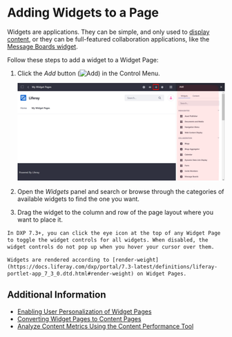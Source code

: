 # Adding Widgets to a Page

Widgets are applications. They can be simple, and only used to [display content](../../displaying_content.md), or they can be full-featured collaboration applications, like the [Message Boards widget](../../../collaboration-and-social/message-boards/user-guide/getting-started-with-message-boards.md).

Follow these steps to add a widget to a Widget Page:

1. Click the *Add* button (![Add](../../../images/icon-add-app.png)) in the Control Menu.

   ![The Widgets panel contains several default widgets that you can use to add functionality to the page.](./adding-widgets-to-a-page/images/01.png)

1. Open the *Widgets* panel and search or browse through the categories of available widgets to find the one you want.

1. Drag the widget to the column and row of the page layout where you want to place it.

```{tip}
In DXP 7.3+, you can click the eye icon at the top of any Widget Page to toggle the widget controls for all widgets. When disabled, the widget controls do not pop up when you hover your cursor over them.
```

```{note}
Widgets are rendered according to [render-weight](https://docs.liferay.com/dxp/portal/7.3-latest/definitions/liferay-portlet-app_7_3_0.dtd.html#render-weight) on Widget Pages.
```

## Additional Information

- [Enabling User Personalization of Widget Pages](./enabling-user-personalization-of-widget-pages.md)
- [Converting Widget Pages to Content Pages](./configuring-widgets/converting-widget-pages-to-content-pages.md)
- [Analyze Content Metrics Using the Content Performance Tool](../../../content-authoring-and-management/page-performance-and-accessibility/analyze-content-metrics-using-content-performance-tool.md)
